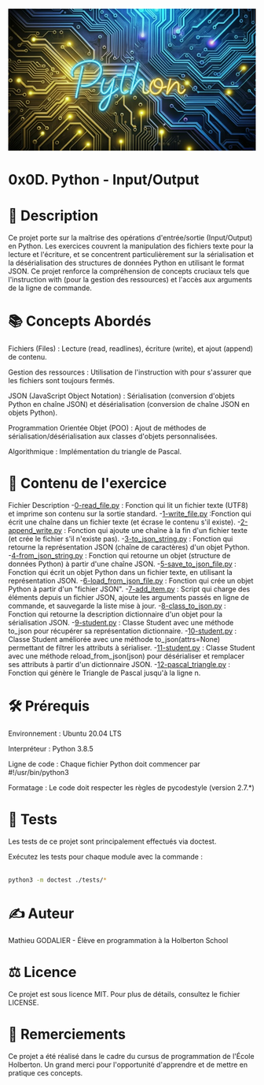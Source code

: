 <p align="center">
<img src="https://github.com/Mathieu7483/Aiko78-Photgraphy/blob/main/img/python%20n%C3%A9eon%20carte%20%C3%A9l%C3%A9ctronique.png">
</p>

# 0x0D. Python - Input/Output
# 📝 Description
Ce projet porte sur la maîtrise des opérations d'entrée/sortie (Input/Output) en Python. Les exercices couvrent la manipulation des fichiers texte pour la lecture et l'écriture, et se concentrent particulièrement sur la sérialisation et la désérialisation des structures de données Python en utilisant le format JSON. Ce projet renforce la compréhension de concepts cruciaux tels que l'instruction with (pour la gestion des ressources) et l'accès aux arguments de la ligne de commande.

# 📚 Concepts Abordés
Fichiers (Files) : Lecture (read, readlines), écriture (write), et ajout (append) de contenu.

Gestion des ressources : Utilisation de l'instruction with pour s'assurer que les fichiers sont toujours fermés.

JSON (JavaScript Object Notation) : Sérialisation (conversion d'objets Python en chaîne JSON) et désérialisation (conversion de chaîne JSON en objets Python).

Programmation Orientée Objet (POO) : Ajout de méthodes de sérialisation/désérialisation aux classes d'objets personnalisées.

Algorithmique : Implémentation du triangle de Pascal.

# 📂 Contenu de l'exercice
Fichier	Description
-[0-read_file.py]() :	Fonction qui lit un fichier texte (UTF8) et imprime son contenu sur la sortie standard.
-[1-write_file.py]()	:Fonction qui écrit une chaîne dans un fichier texte (et écrase le contenu s'il existe).
-[2-append_write.py]() :	Fonction qui ajoute une chaîne à la fin d'un fichier texte (et crée le fichier s'il n'existe pas).
-[3-to_json_string.py]()	: Fonction qui retourne la représentation JSON (chaîne de caractères) d'un objet Python.
-[4-from_json_string.py]()	: Fonction qui retourne un objet (structure de données Python) à partir d'une chaîne JSON.
-[5-save_to_json_file.py]()	: Fonction qui écrit un objet Python dans un fichier texte, en utilisant la représentation JSON.
-[6-load_from_json_file.py]()	: Fonction qui crée un objet Python à partir d'un "fichier JSON".
-[7-add_item.py]()	: Script qui charge des éléments depuis un fichier JSON, ajoute les arguments passés en ligne de commande, et sauvegarde la liste mise à jour.
-[8-class_to_json.py]()	: Fonction qui retourne la description dictionnaire d'un objet pour la sérialisation JSON.
-[9-student.py]()	: Classe Student avec une méthode to_json pour récupérer sa représentation dictionnaire.
-[10-student.py]()	: Classe Student améliorée avec une méthode to_json(attrs=None) permettant de filtrer les attributs à sérialiser.
-[11-student.py]()	: Classe Student avec une méthode reload_from_json(json) pour désérialiser et remplacer ses attributs à partir d'un dictionnaire JSON.
-[12-pascal_triangle.py]()	: Fonction qui génère le Triangle de Pascal jusqu'à la ligne n.


# 🛠️ Prérequis
Environnement : Ubuntu 20.04 LTS

Interpréteur : Python 3.8.5

Ligne de code : Chaque fichier Python doit commencer par #!/usr/bin/python3

Formatage : Le code doit respecter les règles de pycodestyle (version 2.7.*)

# 🚀 Tests
Les tests de ce projet sont principalement effectués via doctest.

Exécutez les tests pour chaque module avec la commande :

```Bash

python3 -m doctest ./tests/*
```

# ✍️ Auteur
Mathieu GODALIER - Élève en programmation à la Holberton School

# ⚖️ Licence
Ce projet est sous licence MIT. Pour plus de détails, consultez le fichier LICENSE.

# 🙏 Remerciements
Ce projet a été réalisé dans le cadre du cursus de programmation de l'École Holberton. Un grand merci pour l'opportunité d'apprendre et de mettre en pratique ces concepts.
